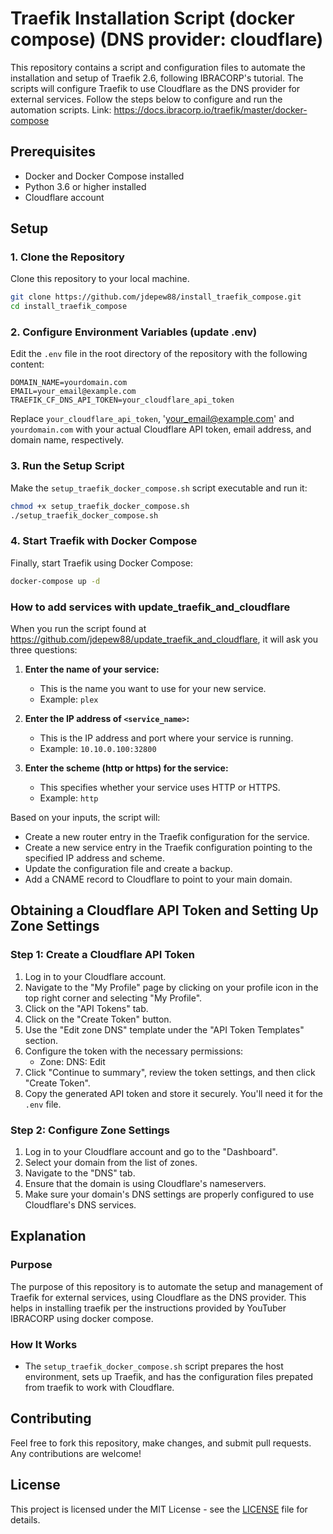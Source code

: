 
# Traefik Installation Script (docker compose) (DNS provider: cloudflare)

This repository contains a script and configuration files to automate the installation and setup of Traefik 2.6, following IBRACORP's tutorial. The scripts will configure Traefik to use Cloudflare as the DNS provider for external services. Follow the steps below to configure and run the automation scripts.  Link:  https://docs.ibracorp.io/traefik/master/docker-compose

## Prerequisites

- Docker and Docker Compose installed
- Python 3.6 or higher installed
- Cloudflare account

## Setup

### 1. Clone the Repository

Clone this repository to your local machine.

```bash
git clone https://github.com/jdepew88/install_traefik_compose.git
cd install_traefik_compose
```

### 2. Configure Environment Variables (update .env)

Edit the `.env` file in the root directory of the repository with the following content:

```dotenv
DOMAIN_NAME=yourdomain.com
EMAIL=your_email@example.com
TRAEFIK_CF_DNS_API_TOKEN=your_cloudflare_api_token
```

Replace `your_cloudflare_api_token`, 'your_email@example.com' and `yourdomain.com` with your actual Cloudflare API token, email address, and domain name, respectively.

### 3. Run the Setup Script

Make the `setup_traefik_docker_compose.sh` script executable and run it:

```bash
chmod +x setup_traefik_docker_compose.sh
./setup_traefik_docker_compose.sh
```

### 4. Start Traefik with Docker Compose

Finally, start Traefik using Docker Compose:

```bash
docker-compose up -d
```

### How to add services with update_traefik_and_cloudflare

When you run the script found at https://github.com/jdepew88/update_traefik_and_cloudflare, it will ask you three questions:

1. **Enter the name of your service:** 
   - This is the name you want to use for your new service.
   - Example: `plex`

2. **Enter the IP address of `<service_name>`:**
   - This is the IP address and port where your service is running.
   - Example: `10.10.0.100:32800`

3. **Enter the scheme (http or https) for the service:**
   - This specifies whether your service uses HTTP or HTTPS.
   - Example: `http`

Based on your inputs, the script will:
- Create a new router entry in the Traefik configuration for the service.
- Create a new service entry in the Traefik configuration pointing to the specified IP address and scheme.
- Update the configuration file and create a backup.
- Add a CNAME record to Cloudflare to point to your main domain.

## Obtaining a Cloudflare API Token and Setting Up Zone Settings

### Step 1: Create a Cloudflare API Token

1. Log in to your Cloudflare account.
2. Navigate to the "My Profile" page by clicking on your profile icon in the top right corner and selecting "My Profile".
3. Click on the "API Tokens" tab.
4. Click on the "Create Token" button.
5. Use the "Edit zone DNS" template under the "API Token Templates" section.
6. Configure the token with the necessary permissions:
   - Zone: DNS: Edit
7. Click "Continue to summary", review the token settings, and then click "Create Token".
8. Copy the generated API token and store it securely. You'll need it for the `.env` file.

### Step 2: Configure Zone Settings

1. Log in to your Cloudflare account and go to the "Dashboard".
2. Select your domain from the list of zones.
3. Navigate to the "DNS" tab.
4. Ensure that the domain is using Cloudflare's nameservers.
5. Make sure your domain's DNS settings are properly configured to use Cloudflare's DNS services.

## Explanation

### Purpose

The purpose of this repository is to automate the setup and management of Traefik for external services, using Cloudflare as the DNS provider. This helps in installing traefik per the instructions provided by YouTuber IBRACORP using docker compose.

### How It Works

- The `setup_traefik_docker_compose.sh` script prepares the host environment, sets up Traefik, and has the configuration files prepated from traefik to work with Cloudflare.

## Contributing

Feel free to fork this repository, make changes, and submit pull requests. Any contributions are welcome!

## License

This project is licensed under the MIT License - see the [LICENSE](LICENSE) file for details.
